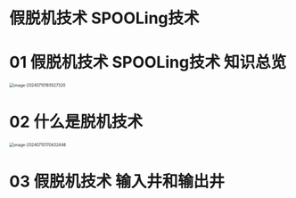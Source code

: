 # 假脱机技术 SPOOLing技术



# 01 假脱机技术 SPOOLing技术 知识总览

<img src="https://cvp.oss-cn-shanghai.aliyuncs.com/picgo/202407101655415.png" alt="image-20240710165527320" style="zoom:50%;" />



# 02 什么是脱机技术

<img src="https://cvp.oss-cn-shanghai.aliyuncs.com/picgo/202407101704588.png" alt="image-20240710170432446" style="zoom:50%;" />



# 03 假脱机技术 输入井和输出井